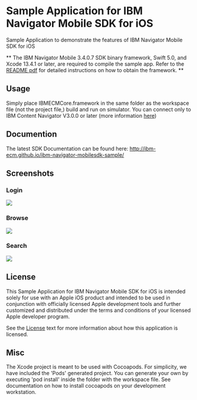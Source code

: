 # Sample Application for IBM Navigator Mobile SDK for iOS

Sample Application to demonstrate the features of IBM Navigator Mobile SDK for iOS

** The IBM Navigator Mobile 3.4.0.7 SDK binary framework, Swift 5.0, and Xcode 13.4.1 or later, are required to compile the sample app. Refer to the [README pdf](/IBMNavigatorMobileSDK_Readme.pdf) for detailed instructions on how to obtain the framework. ** 

## Usage

Simply place IBMECMCore.framework in the same folder as the workspace file (not the project file,) build and run on simulator. You can connect only to IBM Content Navigator V3.0.0 or later (more information [here](https://www.ibm.com/us-en/marketplace/content-navigator))

## Documention
The latest SDK Documentation can be found here: http://ibm-ecm.github.io/ibm-navigator-mobilesdk-sample/ 

## Screenshots

### Login
![](https://raw.githubusercontent.com/kosta-tachtevrenidis/ibm-navigator-mobilesdk-sample/master/screenshots/login.png)

### Browse
![](https://raw.githubusercontent.com/kosta-tachtevrenidis/ibm-navigator-mobilesdk-sample/master/screenshots/browse.png)

### Search
![](https://raw.githubusercontent.com/kosta-tachtevrenidis/ibm-navigator-mobilesdk-sample/master/screenshots/search.png)

## License

This Sample Application for IBM Navigator Mobile SDK for iOS is intended solely for use with an Apple iOS product and intended to be used in conjunction with officially licensed Apple development tools and further customized and distributed under the terms and conditions of your licensed Apple developer program.

See the [License](/Ready%20Apps%20open%20source%20license.pdf) text for more information about how this application is licensed.

## Misc

The Xcode project is meant to be used with Cocoapods. For simplicity, we have included the 'Pods' generated project. You can generate your own by executing 'pod install' inside the folder with the workspace file. See documentation on how to install cocoapods on your development workstation.
